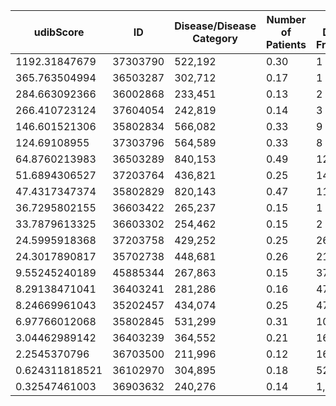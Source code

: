 | udibScore | ID | Disease/Disease Category | Number of Patients | EHR Disease Frequency | Number of Grants | Funding Total | Funding pScore* |
| --- | --- | --- | --- | --- | --- | --- | --- |
| 1192.31847679 | 37303790 | 522,192 | 0.30 | 1 | $255,116 | 0.00025 |
| 365.763504994 | 36503287 | 302,712 | 0.17 | 1 | $482,091 | 0.00048 |
| 284.663092366 | 36002868 | 233,451 | 0.13 | 2 | $477,710 | 0.00047 |
| 266.410723124 | 37604054 | 242,819 | 0.14 | 3 | $530,922 | 0.00053 |
| 146.601521306 | 35802834 | 566,082 | 0.33 | 9 | $2,249,265 | 0.00223 |
| 124.69108955 | 37303796 | 564,589 | 0.33 | 8 | $2,637,526 | 0.00261 |
| 64.8760213983 | 36503289 | 840,153 | 0.49 | 12 | $7,543,518 | 0.00748 |
| 51.6894306527 | 37203764 | 436,821 | 0.25 | 14 | $4,922,679 | 0.00488 |
| 47.4317347374 | 35802829 | 820,143 | 0.47 | 11 | $10,072,107 | 0.00998 |
| 36.7295802155 | 36603422 | 265,237 | 0.15 | 1 | $4,206,471 | 0.00417 |
| 33.7879613325 | 36603302 | 254,462 | 0.15 | 2 | $4,386,930 | 0.00435 |
| 24.5995918368 | 37203758 | 429,252 | 0.25 | 26 | $10,164,457 | 0.01008 |
| 24.3017890817 | 35702738 | 448,681 | 0.26 | 21 | $10,754,722 | 0.01066 |
| 9.55245240189 | 45885344 | 267,863 | 0.15 | 37 | $16,334,190 | 0.01619 |
| 8.29138471041 | 36403241 | 281,286 | 0.16 | 47 | $19,761,541 | 0.01959 |
| 8.24669961043 | 35202457 | 434,074 | 0.25 | 47 | $30,660,791 | 0.03039 |
| 6.97766012068 | 35802845 | 531,299 | 0.31 | 101 | $44,353,607 | 0.04397 |
| 3.04462989142 | 36403239 | 364,552 | 0.21 | 165 | $69,746,872 | 0.06914 |
| 2.2545370796 | 36703500 | 211,996 | 0.12 | 164 | $54,773,443 | 0.05429 |
| 0.624311818521 | 36102970 | 304,895 | 0.18 | 523 | $284,477,880 | 0.28199 |
| 0.32547461003 | 36903632 | 240,276 | 0.14 | 1,026 | $430,024,337 | 0.42627 |
